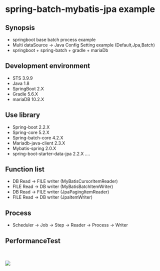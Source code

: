 # spring-batch-mybatis-jpa example

## Synopsis

* springboot base batch process example
* Multi dataSource -> Java Config Setting example (Default,Jpa,Batch)
* springboot + spring-batch + gradle + mariaDb

## Development environment

* STS 3.9.9
* Java 1.8
* SpringBoot 2.X
* Gradle 5.6.X
* mariaDB 10.2.X

## Use library

* Spring-boot 2.2.X
* Spring-core 5.2.X
* Spring-batch-core 4.2.X
* Mariadb-java-client 2.3.X
* Mybatis-spring 2.0.X
* spring-boot-starter-data-jpa 2.2.X
....

## Function list

* DB Read   -> FILE writer  (MyBatisCursorItemReader)
* FILE Read -> DB writer    (MyBatisBatchItemWriter)
* DB Read   -> FILE writer  (JpaPagingItemReader)
* FILE Read -> DB writer    (JpaItemWriter)

## Process

* Scheduler -> Job -> Step -> Reader -> Process -> Writer


## PerformanceTest

<br/><br/>
<img src="https://user-images.githubusercontent.com/37128830/71947536-875b6200-3210-11ea-8ed4-f69630e2e9a2.png">
